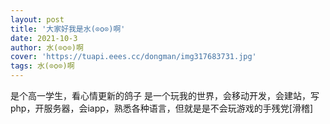 ```yaml
---
layout: post
title: '大家好我是水(⊙o⊙)啊'
date: 2021-10-3
author: 水(⊙o⊙)啊
cover: 'https://tuapi.eees.cc/dongman/img317683731.jpg'
tags: 水(⊙o⊙)啊
---
```

是个高一学生，看心情更新的鸽子
是一个玩我的世界，会移动开发，会建站，写php，开服务器，会iapp，熟悉各种语言，但就是是不会玩游戏的手残党[滑稽]